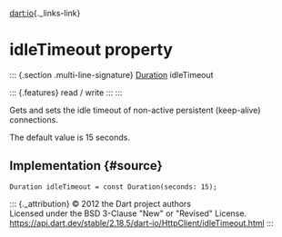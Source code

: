 [dart:io](../../dart-io/dart-io-library){._links-link}

idleTimeout property
====================

::: {.section .multi-line-signature}
[Duration](../../dart-core/duration-class) idleTimeout

::: {.features}
read / write
:::
:::

Gets and sets the idle timeout of non-active persistent (keep-alive)
connections.

The default value is 15 seconds.

Implementation {#source}
--------------

``` {.language-dart data-language="dart"}
Duration idleTimeout = const Duration(seconds: 15);
```

::: {._attribution}
© 2012 the Dart project authors\
Licensed under the BSD 3-Clause \"New\" or \"Revised\" License.\
<https://api.dart.dev/stable/2.18.5/dart-io/HttpClient/idleTimeout.html>
:::
